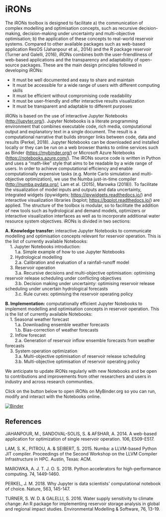 # iRONs
The iRONs toolbox is designed to facilitate a) the communication of complex modelling and optimisation concepts, such as recursive decision-making, decision-making under uncertainty and multi-objective optimisation; b) the application of these concepts to real-world reservoir systems. Compared to other available packages such as web-based application ResOS (Jahanpour et al., 2014) and the R package reservoir (Turner and Galelli, 2016), iRONs combines both the user-friendliness of web-based applications and the transparency and adaptability of open-source packages. These are the main design principles followed in developing iRONs:

-	It must be well documented and easy to share and maintain
-	It must be accessible for a wide range of users with different computing skills
-	It must be efficient without compromising code readability
-	It must be user-friendly and offer interactive results visualization
-	It must be transparent and adaptable to different purposes

iRONs is based on the use of interactive Jupyter Notebooks (http://jupyter.org/). Jupyter Notebooks is a literate programming environment that combines executable code, rich media, computational output and explanatory text in a single document. The result is a computational narrative that builds stronger links between code, data and results (Perkel, 2018). Jupyter Notebooks can be downloaded and installed locally or they can be run on a web browser thanks to online services such as Binder (https://mybinder.org/) or Microsoft Azure Notebooks (https://notebooks.azure.com/). The iRONs source code is written in Python and uses a “math-like” style that aims to be readable by a wide range of users. In order to achieve computational efficiency and enable computationally expensive tasks (e.g. Monte Carlo simulation and multi-objective optimization), we use the Numba just-in-time compiler (http://numba.pydata.org/; Lam et al. (2015), Marowka (2018)). To facilitate the visualization of model inputs and outputs and data uncertainty, integrated widgets (ipywidgets; https://ipywidgets.readthedocs.io/) and interactive visualization libraries (bqplot; https://bqplot.readthedocs.io/) are applied. The structure of the toolbox is modular, so to facilitate the addition of new tools such as hydrological and demand models, optimizers or interactive visualization interfaces as well as to incorporate additional water resource system objectives.
iRONs is divided in two sections:

**A.	Knowledge transfer:** interactive Jupyter Notebooks to communicate modelling and optimisation concepts relevant for reservoir operation. This is the list of currently available Notebooks:\
&nbsp;&nbsp;&nbsp;&nbsp;1.	Jupyter Notebooks introduction:\
&nbsp;&nbsp;&nbsp;&nbsp;&nbsp;&nbsp;&nbsp;&nbsp;1.a.	Simple example of how to use Jupyter Notebooks\
&nbsp;&nbsp;&nbsp;&nbsp;2.	Hydrological modelling\
&nbsp;&nbsp;&nbsp;&nbsp;&nbsp;&nbsp;&nbsp;&nbsp;2.a.	Calibration and evaluation of a rainfall-runoff model\
&nbsp;&nbsp;&nbsp;&nbsp;3.	Reservoir operation\
&nbsp;&nbsp;&nbsp;&nbsp;&nbsp;&nbsp;&nbsp;&nbsp;3.a.	Recursive decisions and multi-objective optimisation: optimising reservoir release scheduling under conflicting objectives\
&nbsp;&nbsp;&nbsp;&nbsp;&nbsp;&nbsp;&nbsp;&nbsp;3.b.	Decision making under uncertainty: optimising reservoir release scheduling under uncertain hydrological forecasts\
&nbsp;&nbsp;&nbsp;&nbsp;&nbsp;&nbsp;&nbsp;&nbsp;3.c.	Rule curves: optimising the reservoir operating policy

**B.	Implementation:** computationally efficient Jupyter Notebooks to implement modelling and optimisation concepts in reservoir operation. This is the list of currently available Notebooks:\
&nbsp;&nbsp;&nbsp;&nbsp;1.	Seasonal weather forecast\
&nbsp;&nbsp;&nbsp;&nbsp;&nbsp;&nbsp;&nbsp;&nbsp;1.a.	Downloading ensemble weather forecasts \
&nbsp;&nbsp;&nbsp;&nbsp;&nbsp;&nbsp;&nbsp;&nbsp;1.b.	Bias-correction of weather forecasts \
&nbsp;&nbsp;&nbsp;&nbsp;2.	Inflow forecast\
&nbsp;&nbsp;&nbsp;&nbsp;&nbsp;&nbsp;&nbsp;&nbsp;2.a.	Generation of reservoir inflow ensemble forecasts from weather forecasts\
&nbsp;&nbsp;&nbsp;&nbsp;3.	System operation optimization\
&nbsp;&nbsp;&nbsp;&nbsp;&nbsp;&nbsp;&nbsp;&nbsp;3.a.	Multi-objective optimisation of reservoir release scheduling \
&nbsp;&nbsp;&nbsp;&nbsp;&nbsp;&nbsp;&nbsp;&nbsp;3.b.	Multi-objective optimisation of reservoir operating policy

    
We anticipate to update iRONs regularly with new Notebooks and be open to contributions and improvements from other researchers and users in industry and across research communities.

Click on the button below to open iRONs on MyBinder.org so you can run, modify and interact with the Notebooks online.

[![Binder](https://mybinder.org/badge_logo.svg)](https://mybinder.org/v2/gh/AndresPenuela/iRONs.git/master)

## References

JAHANPOUR, M., SANDOVAL-SOLIS, S. & AFSHAR, A. 2014. A web-based application for optimization of single reservoir operation. 106, E509-E517.

LAM, S. K., PITROU, A. & SEIBERT, S. 2015. Numba: a LLVM-based Python JIT compiler. Proceedings of the Second Workshop on the LLVM Compiler Infrastructure in HPC. Austin, Texas: ACM.

MAROWKA, A. J. T. J. O. S. 2018. Python accelerators for high-performance computing. 74, 1449-1460.

PERKEL, J. M. 2018. Why Jupyter is data scientists' computational notebook of choice. Nature, 563, 145-147.

TURNER, S. W. D. & GALELLI, S. 2016. Water supply sensitivity to climate change: An R package for implementing reservoir storage analysis in global and regional impact studies. Environmental Modelling & Software, 76, 13-19.
